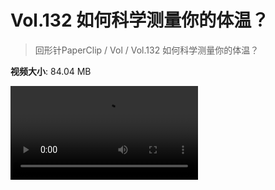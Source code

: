 # Vol.132 如何科学测量你的体温？

> 回形针PaperClip / Vol / Vol.132 如何科学测量你的体温？

**视频大小**: 84.04 MB

<div class="video"><video src="https://file.hsyhx.top/archive/PaperClip/Vol/132.mp4" controls preload>🤔 您的浏览器不支持 video 标签</video></div>